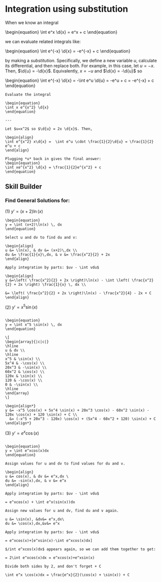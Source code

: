 # Integration using substitution

When we know an integral

\begin{equation}
\int e^x \d{x} = e^x + c
\end{equation}

we can evaluate related integrals like:

\begin{equation}
\int e^{-x} \d{x} = -e^{-x} + c
\end{equation}

by making a *substitution*. Specifically, we define a new variable *u*,
calculate its differential, and then replace both. For example, in this case,
let $u = -x$. Then, $\d{u} = -\d{x}$. Equivalently, $x = -u$ and
$\d{x} = -\d{u}$ so

\begin{equation}
\int e^{-x} \d{x} = -\int e^u \d{u} = -e^u + c = -e^{-x} + c
\end{equation}

```{example} *u*-substitution
Evaluate the integral

\begin{equation}
\int x e^{x^2} \d{x}
\end{equation}

---

Let $u=x^2$ so $\d{u} = 2x \d{x}$. Then,

\begin{align}
\int e^{x^2} x\d{x} =  \int e^u \cdot \frac{1}{2}\d{u} = \frac{1}{2} e^u + c
\end{align}

Plugging *u* back in gives the final answer:
\begin{equation}
\int xe^{x^2} \d{x} = \frac{1}{2}e^{x^2} + c
\end{equation}
```

## Skill Builder
### Find General Solutions for:
(1) $y' = (x+2)\ln(x)$

```{solution}
\begin{equation}
y = \int (x+2)\ln(x) \, dx
\end{equation}

Select u and dv to find du and v:

\begin{align}
u &= \ln(x), & dv &= (x+2)\,dx \\
du &= \frac{1}{x}\,dx, & v &= \frac{x^2}{2} + 2x
\end{align}

Apply integration by parts: $uv - \int vdu$

\begin{align}
y &=\left( \frac{x^2}{2} + 2x \right)\ln(x) - \int \left( \frac{x^2}{2} + 2x \right) \frac{1}{x} \, dx \\

&= \left( \frac{x^2}{2} + 2x \right)\ln(x) - \frac{x^2}{4} - 2x + C
\end{align}

```

(2) $y' = x^5\sin(x)$

```{solution}

\begin{equation}
y = \int x^5 \sin(x) \, dx
\end{equation}

\[
\begin{array}{|c|c|}
\hline
u & dv \\
\hline
x^5 & \sin(x) \\
5x^4 & -\cos(x) \\
20x^3 & -\sin(x) \\
60x^2 & \cos(x) \\
120x & \sin(x) \\
120 & -\cos(x) \\
0 & -\sin(x) \\
\hline
\end{array}
\]

\begin{align*}
y &= -x^5 \cos(x) + 5x^4 \sin(x) + 20x^3 \cos(x) - 60x^2 \sin(x) - 120x \cos(x) + 120 \sin(x) + C \\
  &= (-x^5 + 20x^3 - 120x) \cos(x) + (5x^4 - 60x^2 + 120) \sin(x) + C
\end{align*}

```

(3) $y' = e^x\cos(x)$ 

```{solution}  

\begin{equation}
y = \int e^xcos(x)dx 
\end{equation}

Assign values for u and dv to find values for du and v. 

\begin{align}
u &= cos(x), & dv &= e^x,dx \
du &= -sin(x),dx, & v &= e^x 
\end{align}

Apply integration by parts: $uv - \int vdu$

= e^xcos(x) + \int e^x(sin(x))dx

Assign new values for u and dv, find du and v again.

u &= \sin(x), &dv&= e^x,dx\  
du &= \cos(x),dx,&v&= e^x  

Apply integration by parts: $uv - \int vdu$

= e^xcos(x)+[e^xsin(x)-\int e^xcos(x)dx]

$/int e^xcos(x)dx$ appears again, so we can add them together to get:

= 2\int e^xcos(x)dx = e^xcos(x)+e^xsin(x)  

Divide both sides by 2, and don't forget + C

\int e^x \cos(x)dx = \frac{e^x}{2}(\cos(x) + \sin(x)) + C

```
